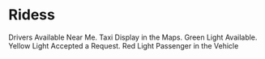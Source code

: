 # Ridess
Drivers Available Near Me. Taxi Display in the Maps. Green Light Available. Yellow Light Accepted a Request. Red Light Passenger in the Vehicle
